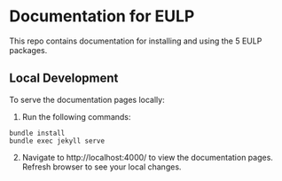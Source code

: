 # Documentation for EULP

This repo contains documentation for installing and using the 5 EULP packages.

## Local Development

To serve the documentation pages locally:
1. Run the following commands:
```
bundle install
bundle exec jekyll serve
```
2. Navigate to http://localhost:4000/ to view the documentation pages. Refresh browser to see your local changes.